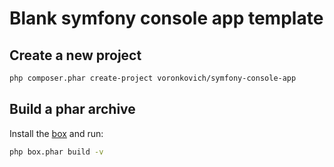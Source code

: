 # Blank symfony console app template

## Create a new project

```sh
php composer.phar create-project voronkovich/symfony-console-app
```

## Build a phar archive

Install the [box](https://github.com/box-project/box2) and run:

```sh
php box.phar build -v
```
